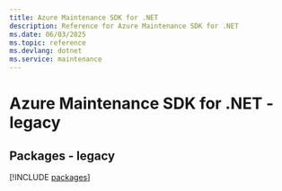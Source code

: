 ```yaml
---
title: Azure Maintenance SDK for .NET
description: Reference for Azure Maintenance SDK for .NET
ms.date: 06/03/2025
ms.topic: reference
ms.devlang: dotnet
ms.service: maintenance
---
```

# Azure Maintenance SDK for .NET - legacy
## Packages - legacy
[!INCLUDE [packages](maintenance-index.md)]